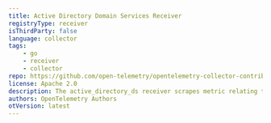 ```yaml
---
title: Active Directory Domain Services Receiver
registryType: receiver
isThirdParty: false
language: collector
tags:
    - go
    - receiver
    - collector
repo: https://github.com/open-telemetry/opentelemetry-collector-contrib/tree/main/receiver/activedirectorydsreceiver
license: Apache 2.0
description: The active_directory_ds receiver scrapes metric relating to an Active Directory domain controller using the Windows Performance Counters.
authors: OpenTelemetry Authors
otVersion: latest
---
```

